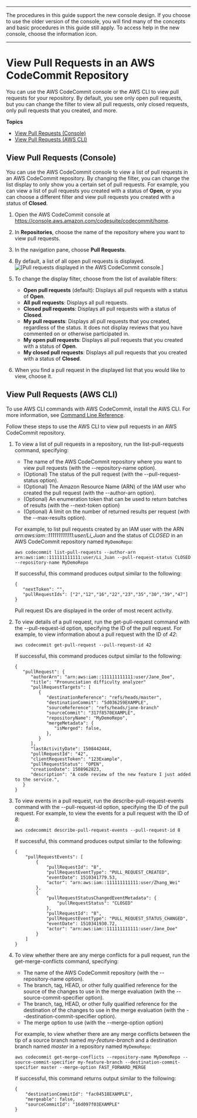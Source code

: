 --------

 The procedures in this guide support the new console design\. If you choose to use the older version of the console, you will find many of the concepts and basic procedures in this guide still apply\. To access help in the new console, choose the information icon\.

--------

# View Pull Requests in an AWS CodeCommit Repository<a name="how-to-view-pull-request"></a>

You can use the AWS CodeCommit console or the AWS CLI to view pull requests for your repository\. By default, you see only open pull requests, but you can change the filter to view all pull requests, only closed requests, only pull requests that you created, and more\. 

**Topics**
+ [View Pull Requests \(Console\)](#how-to-view-pull-request-console)
+ [View Pull Requests \(AWS CLI\)](#how-to-view-pull-request-cli)

## View Pull Requests \(Console\)<a name="how-to-view-pull-request-console"></a>

You can use the AWS CodeCommit console to view a list of pull requests in an AWS CodeCommit repository\. By changing the filter, you can change the list display to only show you a certain set of pull requests\. For example, you can view a list of pull requests you created with a status of **Open**, or you can choose a different filter and view pull requests you created with a status of **Closed**\.

1. Open the AWS CodeCommit console at [https://console\.aws\.amazon\.com/codesuite/codecommit/home](https://console.aws.amazon.com/codesuite/codecommit/home)\.

1. In **Repositories**, choose the name of the repository where you want to view pull requests\. 

1. In the navigation pane, choose **Pull Requests**\.

1. By default, a list of all open pull requests is displayed\.   
![\[Pull requests displayed in the AWS CodeCommit console.\]](http://docs.aws.amazon.com/codecommit/latest/userguide/images/codecommit-pull-request-view.png)

1. To change the display filter, choose from the list of available filters:
   + **Open pull requests** \(default\): Displays all pull requests with a status of **Open**\.
   + **All pull requests**: Displays all pull requests\.
   + **Closed pull requests**: Displays all pull requests with a status of **Closed**\.
   + **My pull requests**: Displays all pull requests that you created, regardless of the status\. It does not display reviews that you have commented on or otherwise participated in\.
   + **My open pull requests**: Displays all pull requests that you created with a status of **Open**\.
   + **My closed pull requests**: Displays all pull requests that you created with a status of **Closed**\.

1. When you find a pull request in the displayed list that you would like to view, choose it\.

## View Pull Requests \(AWS CLI\)<a name="how-to-view-pull-request-cli"></a>

To use AWS CLI commands with AWS CodeCommit, install the AWS CLI\. For more information, see [Command Line Reference](cmd-ref.md)\. 

Follow these steps to use the AWS CLI to view pull requests in an AWS CodeCommit repository\.

1. To view a list of pull requests in a repository, run the list\-pull\-requests command, specifying:
   + The name of the AWS CodeCommit repository where you want to view pull requests \(with the \-\-repository\-name option\)\.
   + \(Optional\) The status of the pull request \(with the \-\-pull\-request\-status option\)\.
   + \(Optional\) The Amazon Resource Name \(ARN\) of the IAM user who created the pull request \(with the \-\-author\-arn option\)\.
   + \(Optional\) An enumeration token that can be used to return batches of results \(with the \-\-next\-token option\) 
   + \(Optional\) A limit on the number of returned results per request \(with the \-\-max\-results option\)\.

   For example, to list pull requests created by an IAM user with the ARN *arn:aws:iam::111111111111:user/Li\_Juan* and the status of *CLOSED* in an AWS CodeCommit repository named `MyDemoRepo`:

   ```
   aws codecommit list-pull-requests --author-arn arn:aws:iam::111111111111:user/Li_Juan --pull-request-status CLOSED --repository-name MyDemoRepo 
   ```

   If successful, this command produces output similar to the following:

   ```
   {
      "nextToken": "",
      "pullRequestIds": ["2","12","16","22","23","35","30","39","47"]
   }
   ```

   Pull request IDs are displayed in the order of most recent activity\.

1. To view details of a pull request, run the get\-pull\-request command with the \-\-pull\-request\-id option, specifying the ID of the pull request\. For example, to view information about a pull request with the ID of *42*:

   ```
   aws codecommit get-pull-request --pull-request-id 42
   ```

   If successful, this command produces output similar to the following:

   ```
   {
      "pullRequest": { 
         "authorArn": "arn:aws:iam::111111111111:user/Jane_Doe",
         "title": "Pronunciation difficulty analyzer"
         "pullRequestTargets": [ 
            { 
               "destinationReference": "refs/heads/master",
               "destinationCommit": "5d036259EXAMPLE",
               "sourceReference": "refs/heads/jane-branch"
               "sourceCommit": "317f8570EXAMPLE",
               "repositoryName": "MyDemoRepo",
               "mergeMetadata": { 
                  "isMerged": false,
               }, 
            }
         ],
         "lastActivityDate": 1508442444,
         "pullRequestId": "42", 
         "clientRequestToken": "123Example",
         "pullRequestStatus": "OPEN",
         "creationDate": 1508962823,
         "description": "A code review of the new feature I just added to the service.",
      }
   }
   ```

1. To view events in a pull request, run the describe\-pull\-request\-events command with the \-\-pull\-request\-id option, specifying the ID of the pull request\. For example, to view the events for a pull request with the ID of *8*:

   ```
   aws codecommit describe-pull-request-events --pull-request-id 8
   ```

   If successful, this command produces output similar to the following:

   ```
   {
       "pullRequestEvents": [
           {
               "pullRequestId": "8",
               "pullRequestEventType": "PULL_REQUEST_CREATED",
               "eventDate": 1510341779.53,
               "actor": "arn:aws:iam::111111111111:user/Zhang_Wei"
           },
           {
               "pullRequestStatusChangedEventMetadata": {
                   "pullRequestStatus": "CLOSED"
               },
               "pullRequestId": "8",
               "pullRequestEventType": "PULL_REQUEST_STATUS_CHANGED",
               "eventDate": 1510341930.72,
               "actor": "arn:aws:iam::111111111111:user/Jane_Doe"
           }
       ]
   }
   ```

1. To view whether there are any merge conflicts for a pull request, run the get\-merge\-conflicts command, specifying:
   + The name of the AWS CodeCommit repository \(with the \-\-repository\-name option\)\.
   + The branch, tag, HEAD, or other fully qualified reference for the source of the changes to use in the merge evaluation \(with the \-\-source\-commit\-specifier option\)\.
   + The branch, tag, HEAD, or other fully qualified reference for the destination of the changes to use in the merge evaluation \(with the \-\-destination\-commit\-specifier option\)\.
   + The merge option to use \(with the \-\-merge\-option option\) 

   For example, to view whether there are any merge conflicts between the tip of a source branch named *my\-feature\-branch* and a destination branch named *master* in a repository named `MyDemoRepo`:

   ```
   aws codecommit get-merge-conflicts --repository-name MyDemoRepo --source-commit-specifier my-feature-branch --destination-commit-specifier master --merge-option FAST_FORWARD_MERGE
   ```

   If successful, this command returns output similar to the following:

   ```
   {
       "destinationCommitId": "fac04518EXAMPLE",
       "mergeable": false,
       "sourceCommitId": "16d097f03EXAMPLE"
   }
   ```